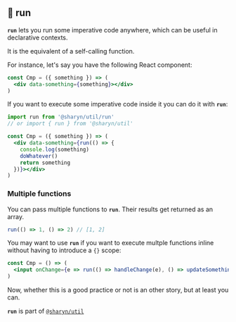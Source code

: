 ## 🌹 run

**`run`** lets you run some imperative code anywhere, which can be useful in declarative contexts.

It is the equivalent of a self-calling function.

For instance, let's say you have the following React component:

```jsx
const Cmp = ({ something }) => (
  <div data-something={something}></div>
)
```

If you want to execute some imperative code inside it you can do it with **`run`**:

```jsx
import run from '@sharyn/util/run'
// or import { run } from '@sharyn/util'

const Cmp = ({ something }) => (
  <div data-something={run(() => {
    console.log(something)
    doWhatever()
    return something
  })}></div>
)
```

### Multiple functions

You can pass multiple functions to **`run`**. Their results get returned as an array.

```js
run(() => 1, () => 2) // [1, 2]
```

You may want to use **`run`** if you want to execute multple functions inline without having to introduce a `{}` scope:

```jsx
const Cmp = () => (
  <input onChange={e => run(() => handleChange(e), () => updateSomething())} />
)
```

Now, whether this is a good practice or not is an other story, but at least you can.

**`run`** is part of [`@sharyn/util`](https://github.com/sharynjs/sharyn-util/blob/master/README.md)
